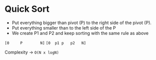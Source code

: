 # Quick Sort

- Put everything bigger than pivot (P) to the right side of the pivot (P).
- Put everything smaller than to the left side of the P
- We create P1 and P2 and keep sorting with the same rule as above

`[0     P        N]`
`[0  p1 p   p2   N]`

Complexity -> `O(N x logN)`
